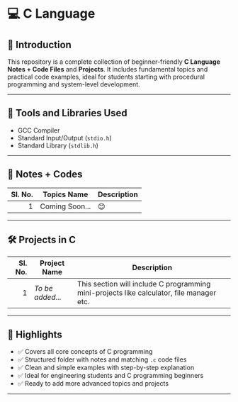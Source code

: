 # 💻 C Language

## 📘 Introduction
This repository is a complete collection of beginner-friendly **C Language Notes + Code Files** and **Projects**. It includes fundamental topics and practical code examples, ideal for students starting with procedural programming and system-level development.

---

## 🧰 Tools and Libraries Used
- GCC Compiler
- Standard Input/Output (`stdio.h`)
- Standard Library (`stdlib.h`)

---

## 📝 Notes + Codes

| Sl. No. | Topics Name               | Description |
|--------:|---------------------------|-------------|
|1|Coming Soon...|😊|

---

## 🛠️ Projects in C

| Sl. No. | Project Name | Description |
|--------:|--------------|-------------|
| 1 | *To be added...* | This section will include C programming mini-projects like calculator, file manager etc. |

---

## 🌟 Highlights

- ✅ Covers all core concepts of C programming
- ✅ Structured folder with notes and matching `.c` code files
- ✅ Clean and simple examples with step-by-step explanation
- ✅ Ideal for engineering students and C programming beginners
- ✅ Ready to add more advanced topics and projects

---

